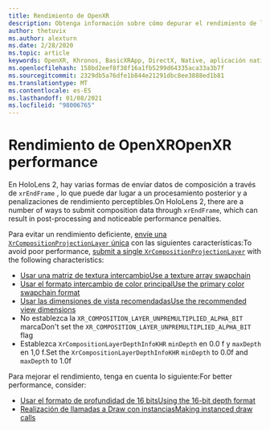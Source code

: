 ```yaml
---
title: Rendimiento de OpenXR
description: Obtenga información sobre cómo depurar el rendimiento de la GPU de las aplicaciones de OpenXR Mixed Reality.
author: thetuvix
ms.author: alexturn
ms.date: 2/28/2020
ms.topic: article
keywords: OpenXR, Khronos, BasicXRApp, DirectX, Native, aplicación nativa, motor personalizado, middleware, rendimiento, optimización, depuración de GPU, RenderDoc, PIX
ms.openlocfilehash: 158bd2eef8f38f16a1fb5299d64335aca33a3b7f
ms.sourcegitcommit: 2329db5a76dfe1b844e21291dbc8ee3888ed1b81
ms.translationtype: MT
ms.contentlocale: es-ES
ms.lasthandoff: 01/08/2021
ms.locfileid: "98006765"
---
```

# <a name="openxr-performance"></a><span data-ttu-id="165a0-104">Rendimiento de OpenXR</span><span class="sxs-lookup"><span data-stu-id="165a0-104">OpenXR performance</span></span>

<span data-ttu-id="165a0-105">En HoloLens 2, hay varias formas de enviar datos de composición a través de `xrEndFrame` , lo que puede dar lugar a un procesamiento posterior y a penalizaciones de rendimiento perceptibles.</span><span class="sxs-lookup"><span data-stu-id="165a0-105">On HoloLens 2, there are a number of ways to submit composition data through `xrEndFrame`, which can result in post-processing and noticeable performance penalties.</span></span>

<span data-ttu-id="165a0-106">Para evitar un rendimiento deficiente, [envíe una `XrCompositionProjectionLayer` única](openxr-best-practices.md#use-a-single-projection-layer) con las siguientes características:</span><span class="sxs-lookup"><span data-stu-id="165a0-106">To avoid poor performance, [submit a single `XrCompositionProjectionLayer`](openxr-best-practices.md#use-a-single-projection-layer) with the following characteristics:</span></span>

* [<span data-ttu-id="165a0-107">Usar una matriz de textura intercambio</span><span class="sxs-lookup"><span data-stu-id="165a0-107">Use a texture array swapchain</span></span>](openxr-best-practices.md#render-with-texture-array-and-vprt)
* [<span data-ttu-id="165a0-108">Usar el formato intercambio de color principal</span><span class="sxs-lookup"><span data-stu-id="165a0-108">Use the primary color swapchain format</span></span>](openxr-best-practices.md#select-a-swapchain-format)
* [<span data-ttu-id="165a0-109">Usar las dimensiones de vista recomendadas</span><span class="sxs-lookup"><span data-stu-id="165a0-109">Use the recommended view dimensions</span></span>](openxr-best-practices.md#render-with-recommended-rendering-parameters-and-frame-timing)
* <span data-ttu-id="165a0-110">No establezca la `XR_COMPOSITION_LAYER_UNPREMULTIPLIED_ALPHA_BIT` marca</span><span class="sxs-lookup"><span data-stu-id="165a0-110">Don't set the `XR_COMPOSITION_LAYER_UNPREMULTIPLIED_ALPHA_BIT` flag</span></span>
* <span data-ttu-id="165a0-111">Establezca `XrCompositionLayerDepthInfoKHR` `minDepth` en 0.0 f y `maxDepth` en 1,0 f.</span><span class="sxs-lookup"><span data-stu-id="165a0-111">Set the `XrCompositionLayerDepthInfoKHR` `minDepth` to 0.0f and `maxDepth` to 1.0f</span></span>

<span data-ttu-id="165a0-112">Para mejorar el rendimiento, tenga en cuenta lo siguiente:</span><span class="sxs-lookup"><span data-stu-id="165a0-112">For better performance, consider:</span></span>

* [<span data-ttu-id="165a0-113">Usar el formato de profundidad de 16 bits</span><span class="sxs-lookup"><span data-stu-id="165a0-113">Using the 16-bit depth format</span></span>](openxr-best-practices.md#choose-a-reasonable-depth-range)
* [<span data-ttu-id="165a0-114">Realización de llamadas a Draw con instancias</span><span class="sxs-lookup"><span data-stu-id="165a0-114">Making instanced draw calls</span></span>](openxr-best-practices.md#render-with-texture-array-and-vprt)
